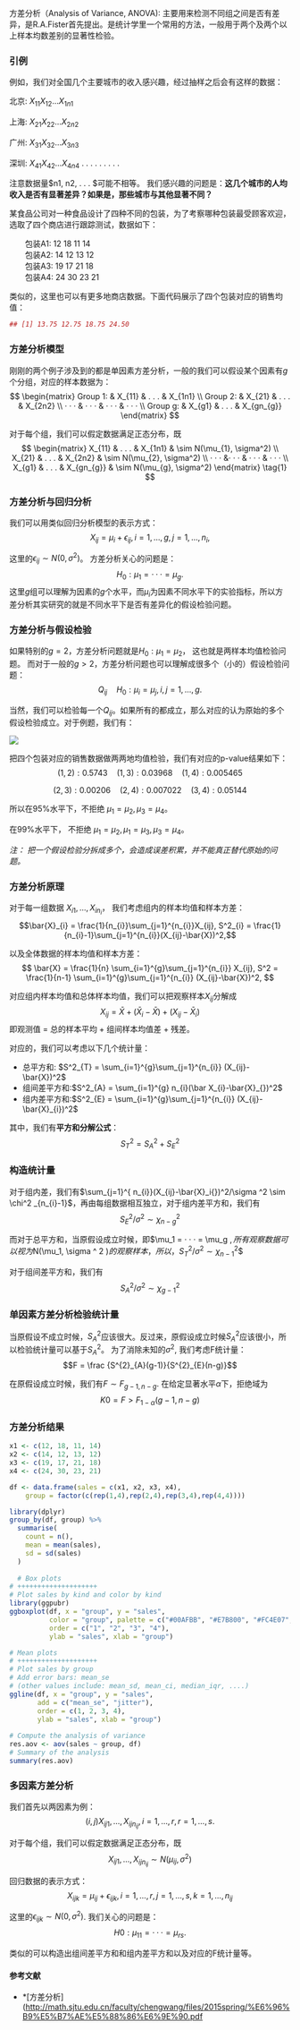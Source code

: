方差分析（Analysis of Variance, ANOVA): 主要用来检测不同组之间是否有差异，是R.A.Fister首先提出。是统计学里一个常用的方法，一般用于两个及两个以上样本均数差别的显著性检验。

### 引例

例如，我们对全国几个主要城市的收入感兴趣，经过抽样之后会有这样的数据：

北京: $X_{11} X_{12} . . . X_{1n1}$

上海: $X_{21} X_{22} . . . X_{2n2}$

广州: $X_{31} X_{32} . . . X_{3n3}$

深圳: $X_{41} X_{42} . . . X_{4n4}$
. . . . . .   . . .

注意数据量$n1, n2, . . . $可能不相等。 我们感兴趣的问题是：**这几个城市的人均收入是否有显著差异？如果是，那些城市与其他显著不同？**

某食品公司对一种食品设计了四种不同的包装，为了考察哪种包装最受顾客欢迎，选取了四个商店进行跟踪测试，数据如下：

&emsp;&emsp;包装A1: 12 18 11 14  
&emsp;&emsp;包装A2: 14 12 13 12  
&emsp;&emsp;包装A3: 19 17 21 18  
&emsp;&emsp;包装A4: 24 30 23 21  

类似的，这里也可以有更多地商店数据。下面代码展示了四个包装对应的销售均值：

```r
## [1] 13.75 12.75 18.75 24.50
```

### 方差分析模型
刚刚的两个例子涉及到的都是单因素方差分析，一般的我们可以假设某个因素有$g$个分组，对应的样本数据为：
$$
  \begin{matrix}
        Group 1: & X_{11} & . . . & X_{1n1} \\
        Group 2: & X_{21} & . . . & X_{2n2} \\
        · · · & · · · & · · · & · · · \\
        Group g: & X_{g1}  & . . . & X_{gn_{g}} 
  \end{matrix} 
$$

对于每个组，我们可以假定数据满足正态分布，既
$$
  \begin{matrix}
         X_{11} & . . . & X_{1n1} & \sim N(\mu_{1}, \sigma^2) \\
         X_{21} & . . . & X_{2n2} & \sim N(\mu_{2}, \sigma^2) \\
          · · · &· · · & · · · & · · · \\
         X_{g1}  & . . . & X_{gn_{g}} & \sim N(\mu_{g}, \sigma^2)
  \end{matrix} \tag{1}
$$

### 方差分析与回归分析
我们可以用类似回归分析模型的表示方式：
$$X_{ij} = \mu_i + \epsilon_{ij} , i = 1, . . . , g, j = 1, . . . , n_i
,$$

这里的$\epsilon_{ij} ∼ N(0, \sigma^2
)$。 方差分析关心的问题是：
$$H_0 : \mu_1 = · · · = \mu_g. $$
这里$g$组可以理解为因素的$g$个水平，而$\mu_i$为因素不同水平下的实验指标，所以方差分析其实研究的就是不同水平下是否有差异化的假设检验问题。

### 方差分析与假设检验

如果特别的$g = 2$，方差分析问题就是$H_0 : \mu_1 = \mu_2$， 这也就是两样本均值检验问题。 而对于一般的$g > 2$，方差分析问题也可以理解成很多个（小的）假设检验问题：$$Q_{ij}  \quad  H_0 : \mu_i = \mu_j
, i, j = 1, . . . , g. $$

当然，我们可以检验每一个$Q_{ij}$。如果所有的都成立，那么对应的认为原始的多个假设检验成立。对于例题，我们有：

![](https://ws1.sinaimg.cn/large/6f786648gy1fsoagy4hwcj20fr06nglk.jpg)

把四个包装对应的销售数据做两两地均值检验，我们有对应的p-value结果如下：
$$(1, 2) : 0.5743 \quad (1, 3) : 0.03968 \quad (1, 4) : 0.005465$$

$$(2, 3) : 0.00206 \quad (2, 4) : 0.007022 \quad (3, 4) : 0.05144$$

所以在$95\%$水平下，不拒绝 $\mu_1 = \mu_2, \mu_3 = \mu_4$。 

在$99\%$水平下， 不拒绝 $\mu_1 = \mu_2, \mu_1 = \mu_3, \mu_3 = \mu_4$。

*注： 把一个假设检验分拆成多个，会造成误差积累，并不能真正替代原始的问题。*

### 方差分析原理

对于每一组数据 $X_{i1}, . . . , X_{in_{i}}$， 我们考虑组内的样本均值和样本方差：$$\bar{X}_{i} = \frac{1}{n_{i}}\sum_{j=1}^{n_{i}}X_{ij}, S^2_{i} = \frac{1}{n_{i}-1}\sum_{j=1}^{n_{i}}(X_{ij}-\bar{X})^2,$$

以及全体数据的样本均值和样本方差：$$ \bar{X} = \frac{1}{n} \sum_{i=1}^{g}\sum_{j=1}^{n_{i}} X_{ij}, S^2 = \frac{1}{n-1} \sum_{i=1}^{g}\sum_{j=1}^{n_{i}} (X_{ij}-\bar{X})^2, $$

对应组内样本均值和总体样本均值，我们可以把观察样本$X_{ij}$分解成
$$X_{ij} = \bar {X} + (\bar {X}_{i} - \bar {X}) + ({X}_{ij} - \bar {X}_{i}) $$
即观测值 = 总的样本平均 + 组间样本均值差 + 残差。

对应的，我们可以考虑以下几个统计量：

 - 总平方和: $S^2_{T} = \sum_{i=1}^{g}\sum_{j=1}^{n_{i}} (X_{ij}-\bar{X})^2$
 -  组间差平方和:$S^2_{A} = \sum_{i=1}^{g} n_{i}(\bar X_{i}-\bar{X}_{})^2$
 -  组内差平方和:$S^2_{E} = \sum_{i=1}^{g}\sum_{j=1}^{n_{i}} (X_{ij}-\bar{X}_{i})^2$

其中，我们有**平方和分解公式**：$$ S^2_{T} = S^2_{A} + S^2_{E} $$

### 构造统计量

对于组内差，我们有$\sum_{j=1}^{ n_{i}}(X_{ij}-\bar{X}_i{})^2/\sigma ^2 \sim  \chi^2 _{n_{i}-1}$，再由每组数据相互独立，对于组内差平方和，我们有$$S^{2}_{E}/\sigma ^{2} \sim \chi ^{2}_{n-g}$$

而对于总平方和，当原假设成立时候，即$\mu_1 = · · · = \mu_g $, 所有观察数据可以视为$N(\mu_1, \sigma ^ 2
)$的观察样本，所以，$$S^{2}_{T}/\sigma ^{2} \sim \chi ^{2}_{n-1}$$

对于组间差平方和，我们有$$S^{2}_{A}/\sigma ^{2} \sim \chi ^{2}_{g-1}$$

### 单因素方差分析检验统计量

当原假设不成立时候，$S^{2}_{A}$应该很大。反过来，原假设成立时候$S^{2}_{A}$应该很小，所以检验统计量可以基于$S^{2}_{A}$。 为了消除未知的$\sigma ^ 2$, 我们考虑F统计量：$$F = \frac {S^{2}_{A}(g-1)}{S^{2}_{E}(n-g)}$$

在原假设成立时候，我们有$F \sim F_{g−1,n−g}$. 在给定显著水平$\alpha$下，拒绝域为$$
K0 = {F > F_{1−α}(g − 1, n − g)}$$

### 方差分析结果
```r
x1 <- c(12, 18, 11, 14)
x2 <- c(14, 12, 13, 12)
x3 <- c(19, 17, 21, 18)
x4 <- c(24, 30, 23, 21)

df <- data.frame(sales = c(x1, x2, x3, x4), 
    group = factor(c(rep(1,4),rep(2,4),rep(3,4),rep(4,4))))

library(dplyr)
group_by(df, group) %>%
  summarise(
    count = n(),
    mean = mean(sales),
    sd = sd(sales)
  )
  
  # Box plots
# ++++++++++++++++++++
# Plot sales by kind and color by kind
library(ggpubr)
ggboxplot(df, x = "group", y = "sales", 
          color = "group", palette = c("#00AFBB", "#E7B800", "#FC4E07", "#00B807"),
          order = c("1", "2", "3", "4"),
          ylab = "sales", xlab = "group")

# Mean plots
# ++++++++++++++++++++
# Plot sales by group
# Add error bars: mean_se
# (other values include: mean_sd, mean_ci, median_iqr, ....)
ggline(df, x = "group", y = "sales", 
       add = c("mean_se", "jitter"), 
       order = c(1, 2, 3, 4),
       ylab = "sales", xlab = "group")
       
# Compute the analysis of variance
res.aov <- aov(sales ~ group, df)
# Summary of the analysis
summary(res.aov)
```



### 多因素方差分析

我们首先以两因素为例：
$$(i, j) X_{ij1}, . . . , X_{ijn_{ij}} , i=1,...,r, r=1,...,s.$$

对于每个组，我们可以假定数据满足正态分布，既
$$X_{ij1}, . . . , X_{ijn_{ij}} \sim N(\mu_{ij}, \sigma ^2)$$

回归数据的表示方式：
$$X_{ijk} = \mu_{ij} + \epsilon_{ijk}, i = 1, . . . ,r, j = 1, . . . ,s, k = 1, . . . , n_{ij}$$

这里的$\epsilon_{ijk} ∼ N(0, \sigma^2
)$. 我们关心的问题是：
$$H0 : \mu_{11} = · · · = \mu_{rs} . $$

类似的可以构造出组间差平方和和组内差平方和以及对应的F统计量等。

#### 参考文献

- *[方差分析](http://math.sjtu.edu.cn/faculty/chengwang/files/2015spring/%E6%96%B9%E5%B7%AE%E5%88%86%E6%9E%90.pdf


